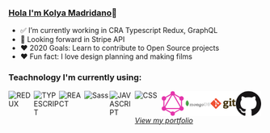 ### [Hola I'm Kolya Madridano][facebook]👋

- ✅ I’m currently working in CRA Typescript Redux, GraphQL
- 👀 Looking forward in Stripe API
- ❤️ 2020 Goals: Learn to contribute to Open Source projects
- ❤️ Fun fact: I love design planning and making films 

### Teachnology I'm currently using:

<img align="left" alt="REDUX" width="50px" src="https://redux.js.org/img/redux.svg" />
<img align="left" alt="TYPESCRIPT" width="50px" src="https://cdn.iconscout.com/icon/free/png-256/typescript-1174965.png" />
<img align="left" alt="REACT" width="50px" src="https://upload.wikimedia.org/wikipedia/commons/thumb/a/a7/React-icon.svg/1280px-React-icon.svg.png" />
<img align="left" alt="Sass" width="50px" src="https://nodejs.org/static/images/logo.svg"/>
<img align="left" alt="JAVASCRIPT" width="50px" src="https://cdn.auth0.com/blog/es6rundown/logo.png" />
<img align="left" alt="CSS" width="50px" src="https://www.pinclipart.com/picdir/middle/175-1759459_eng-a-med-kamel-frameworks-css-css-logo.png" />
<img align="left" alt="GraphQL" width="50px" src="https://raw.githubusercontent.com/github/explore/80688e429a7d4ef2fca1e82350fe8e3517d3494d/topics/graphql/graphql.png" />
<img align="left" alt="MongoDB" width="50px" src="https://raw.githubusercontent.com/github/explore/80688e429a7d4ef2fca1e82350fe8e3517d3494d/topics/mongodb/mongodb.png" />
<img align="left" alt="Git" width="50px" src="https://raw.githubusercontent.com/github/explore/80688e429a7d4ef2fca1e82350fe8e3517d3494d/topics/git/git.png" />
<img align="left" alt="GitHub" width="50px" src="https://raw.githubusercontent.com/github/explore/78df643247d429f6cc873026c0622819ad797942/topics/github/github.png" />

 [<h6>View my portfolio</h1>][portfolio]

[typescript]: https://www.typescriptlang.org
[react]: https://reactjs.org
[redux]: https://redux.js.org
[nodejs]: https://nodejs.org/en
[javascript]: https://www.javascript.com/


[facebook]: https://web.facebook.com/imyourkola
[twitter]: https://twitter.com/imyournik_
[portfolio]: https://kolyamadridano.netlify.app/ 
